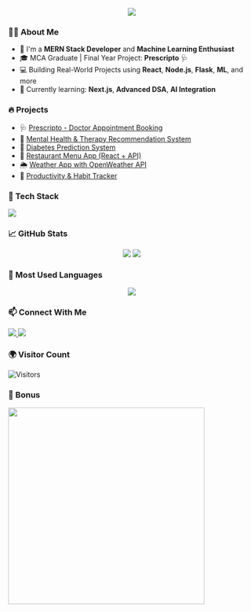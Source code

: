 
<p align="center">
  <img src="https://capsule-render.vercel.app/api?type=waving&height=200&text=Hi%20👋%20I'm%20Binayak%20Sethy&fontAlign=50&fontColor=ffffff&fontSize=30&textBg=true&animation=fadeIn&color=0:3E54AC,100:00B4DB" />
</p>

### 👨‍💻 About Me
- 🧠 I'm a **MERN Stack Developer** and **Machine Learning Enthusiast**
- 🎓 MCA Graduate | Final Year Project: **Prescripto** 🩺
- 💻 Building Real-World Projects using **React**, **Node.js**, **Flask**, **ML**, and more
- 🌱 Currently learning: **Next.js**, **Advanced DSA**, **AI Integration**

### 🔥 Projects
- 🩺 [Prescripto - Doctor Appointment Booking](https://your-live-link.com)
- 🧠 [Mental Health & Therapy Recommendation System](#)
- 💉 [Diabetes Prediction System](#)
- 🍔 [Restaurant Menu App (React + API)](#)
- 🌦️ [Weather App with OpenWeather API](#)
- 🎯 [Productivity & Habit Tracker](#)

### 🚀 Tech Stack
<p align="left">
  <img src="https://skillicons.dev/icons?i=react,nodejs,express,mongodb,tailwind,python,flask,mysql,git,github,vscode&theme=dark" />
</p>

### 📈 GitHub Stats
<p align="center">
  <img src="https://github-readme-stats.vercel.app/api?username=binayak15&show_icons=true&theme=tokyonight" />
  <img src="https://github-readme-streak-stats.herokuapp.com/?user=binayak15&theme=tokyonight" />
</p>

### 📌 Most Used Languages
<p align="center">
  <img src="https://github-readme-stats.vercel.app/api/top-langs/?username=binayak15&layout=compact&theme=tokyonight" />
</p>

### 📫 Connect With Me
<p align="left">
  <a href="https://linkedin.com/in/binayak15" target="_blank">
    <img src="https://img.shields.io/badge/LinkedIn-blue?style=for-the-badge&logo=linkedin" />
  </a>
  <a href="mailto:binayaksethy@example.com">
    <img src="https://img.shields.io/badge/Gmail-red?style=for-the-badge&logo=gmail&logoColor=white" />
  </a>
</p>

### 🌍 Visitor Count
![Visitors](https://shields.io/badge/dynamic/json?color=blue&label=Profile%20Views&query=value&url=https://api.countapi.xyz/hit/binayak15.github.io/visits)

### 🧠 Bonus
<img src="https://media.giphy.com/media/qgQUggAC3Pfv687qPC/giphy.gif" width="400"/>



